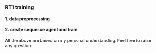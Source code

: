 ### RT1 training
#### 1. data preprocessing
#### 2. create sequence agent and train

All the above are based on my personal understanding. Feel free to raise any question. 

